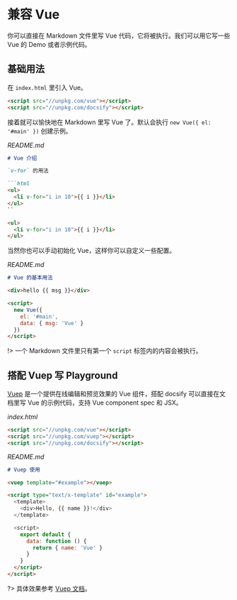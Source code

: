 # 兼容 Vue

你可以直接在 Markdown 文件里写 Vue 代码，它将被执行。我们可以用它写一些 Vue 的 Demo 或者示例代码。


## 基础用法

在 `index.html` 里引入 Vue。

```html
<script src="//unpkg.com/vue"></script>
<script src="//unpkg.com/docsify"></script>
```

接着就可以愉快地在 Markdown 里写 Vue 了。默认会执行 `new Vue({ el: '#main' })` 创建示例。

*README.md*

```markdown
# Vue 介绍

`v-for` 的用法

```html
<ul>
  <li v-for="i in 10">{{ i }}</li>
</ul>
``

<ul>
  <li v-for="i in 10">{{ i }}</li>
</ul>
```

当然你也可以手动初始化 Vue，这样你可以自定义一些配置。

*README.md*

```markdown
# Vue 的基本用法

<div>hello {{ msg }}</div>

<script>
  new Vue({
    el: '#main',
    data: { msg: 'Vue' }
  })
</script>
```

!> 一个 Markdown 文件里只有第一个 `script` 标签内的内容会被执行。

## 搭配 Vuep 写 Playground

[Vuep](https://github.com/QingWei-Li/vuep) 是一个提供在线编辑和预览效果的 Vue 组件，搭配 docsify 可以直接在文档里写 Vue 的示例代码，支持 Vue component spec 和 JSX。

*index.html*

```html
<script src="//unpkg.com/vue"></script>
<script src="//unpkg.com/vuep"></script>
<script src="//unpkg.com/docsify"></script>
```

*README.md*
```markdown
# Vuep 使用

<vuep template="#example"></vuep>

<script type="text/x-template" id="example">
  <template>
    <div>Hello, {{ name }}!</div>
  </template>

  <script>
    export default {
      data: function () {
        return { name: 'Vue' }
      }
    }
  </script>
</script>
```

?> 具体效果参考 [Vuep 文档](https://qingwei-li.github.io/vuep/)。

